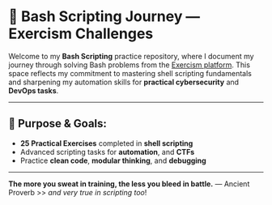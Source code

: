 # 🐚 Bash Scripting Journey — Exercism Challenges

Welcome to my **Bash Scripting** practice repository, where I document my journey through solving Bash problems from the [Exercism platform](https://exercism.org/tracks/bash).
This space reflects my commitment to mastering shell scripting fundamentals and sharpening my automation skills for **practical cybersecurity** and **DevOps tasks**.

---

## 🚀 Purpose & Goals:

- **25 Practical Exercises** completed in **shell scripting**
- Advanced scripting tasks for **automation**, and **CTFs**
- Practice **clean code**, **modular thinking**, and **debugging**

---
**The more you sweat in training, the less you bleed in battle.**
— Ancient Proverb >> *and very true in scripting too*!
